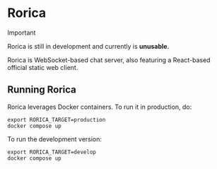 # Rorica

> [!IMPORTANT]
> Rorica is still in development and currently is **unusable**.

Rorica is WebSocket-based chat server, also featuring a React-based official
static web client.

## Running Rorica
Rorica leverages Docker containers. To run it in production, do:

```shell
export RORICA_TARGET=production
docker compose up
```

To run the development version:
```shell
export RORICA_TARGET=develop
docker compose up
```
